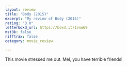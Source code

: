 ```yaml
---
layout: review
title: "Body (2015)"
excerpt: "My review of Body (2015)"
rating: "3.0"
letterboxd_url: https://boxd.it/1vnw69
mst3k: false
rifftrax: false
category: movie_review

---
```


This movie stressed me out. Mel, you have terrible friends!